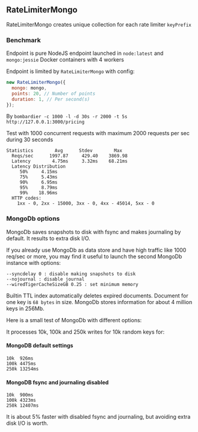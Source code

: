 ## RateLimiterMongo

RateLimiterMongo creates unique collection for each rate limiter `keyPrefix`

### Benchmark

Endpoint is pure NodeJS endpoint launched in `node:latest` and `mongo:jessie` Docker containers with 4 workers

Endpoint is limited by `RateLimiterMongo` with config:

```javascript
new RateLimiterMongo({
  mongo: mongo,
  points: 20, // Number of points
  duration: 1, // Per second(s)
});
```

By `bombardier -c 1000 -l -d 30s -r 2000 -t 5s http://127.0.0.1:3000/pricing`

Test with 1000 concurrent requests with maximum 2000 requests per sec during 30 seconds

```text
Statistics        Avg      Stdev        Max
  Reqs/sec      1997.87     429.40    3869.98
  Latency        4.75ms     3.32ms    68.21ms
  Latency Distribution
     50%     4.15ms
     75%     5.43ms
     90%     6.95ms
     95%     8.79ms
     99%    18.96ms
  HTTP codes:
    1xx - 0, 2xx - 15000, 3xx - 0, 4xx - 45014, 5xx - 0
```

### MongoDb options

MongoDb saves snapshots to disk with fsync and makes journaling by default.
It results to extra disk I/O.

If you already use MongoDb as data store and have high traffic like 1000 req/sec or more, you may find it useful to launch the second MongoDb instance with options:

```text
--syncdelay 0 : disable making snapshots to disk
--nojournal : disable journal
--wiredTigerCacheSizeGB 0.25 : set minimum memory
```

Builtin TTL index automatically deletes expired documents.
Document for one key is `68 bytes` in size. 
MongoDb stores information for about 4 million keys in 256Mb.

Here is a small test of MongoDb with different options:

It processes 10k, 100k and 250k writes for 10k random keys for:

#### MongoDB default settings

```text
10k  926ms
100k 4475ms
250k 13254ms
```

#### MongoDB fsync and journaling disabled

```text
10k  900ms
100k 4323ms
250k 12407ms
```

It is about 5% faster with disabled fsync and journaling, but avoiding extra disk I/O is worth.
